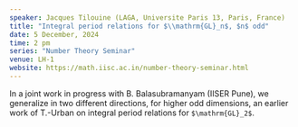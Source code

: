 ```yaml
---
speaker: Jacques Tilouine (LAGA, Universite Paris 13, Paris, France)
title: "Integral period relations for $\\mathrm{GL}_n$, $n$ odd"
date: 5 December, 2024
time: 2 pm
series: "Number Theory Seminar"
venue: LH-1
website: https://math.iisc.ac.in/number-theory-seminar.html
---
```


In a joint work in progress with B. Balasubramanyam (IISER Pune),
we generalize in two different directions, for higher odd dimensions,
an earlier work of T.-Urban on integral period relations for `$\mathrm{GL}_2$`.
